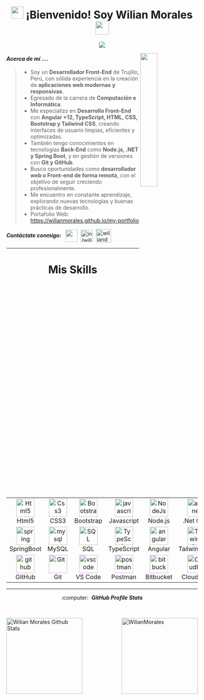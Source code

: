 <div align="center">
  <h1> <img src="https://media.giphy.com/media/hvRJCLFzcasrR4ia7z/giphy.gif" width="32"> ¡Bienvenido! Soy Wilian Morales <img src = "https://media2.giphy.com/media/QssGEmpkyEOhBCb7e1/giphy.gif?cid=ecf05e47a0n3gi1bfqntqmob8g9aid1oyj2wr3ds3mg700bl&rid=giphy.gif" width = "35px"> </h1>
</div>

<p align="center">
  <a href="#">
    <img src="https://readme-typing-svg.herokuapp.com?color=23799&lines=Front-End+D𝚎𝚟𝚎𝚕𝚘𝚙𝚎𝚛+Jr.;<Programador/>!%20|%20Web%20Dev%20|Angular%20Dev%20Jr.;Siempre%20estoy%20en%20constante%20aprendizaje!&center=true&width=500&height=50">
  </a>
</p>

<img src='https://i.imgur.com/ppuB8yk.gif' align='right' width="30%" />

#### ***Acerca de mí ....***
>- Soy un **Desarrollador Front-End** de Trujillo, Perú, con sólida experiencia en la creación de **aplicaciones web modernas y responsivas**.
>- Egresado de la carrera de **Computación e Informática**.
>- Me especializo en **Desarrollo Front-End** con **Angular +12, TypeScript, HTML, CSS, Bootstrap y Tailwind CSS**, creando interfaces de usuario limpias, eficientes y optimizadas.
>- También tengo conocimientos en tecnologías **Back-End** como **Node.js, .NET y Spring Boot**, y en gestión de versiones con **Git y GitHub**.
>- Busco oportunidades como **desarrollador web o Front-end de forma remota**, con el objetivo de seguir creciendo profesionalmente.
>- Me encuentro en constante aprendizaje, explorando nuevas tecnologías y buenas prácticas de desarrollo.
>- Portafolio Web: https://wilianmorales.github.io/my-portfolio

<p align="left">
  <i><b>Contáctate conmigo:</b></i> &nbsp;
  <a href = 'https://github.com/WilianMorales' target="_blank">
    <img width = '32px' align= 'center' src="https://raw.githubusercontent.com/rahulbanerjee26/githubAboutMeGenerator/main/icons/github.svg"/></a>&nbsp;
  <a href="https://www.linkedin.com/in/wilian-moralesch/" target="_blank">
    <img align="center" src="https://raw.githubusercontent.com/rahuldkjain/github-profile-readme-generator/master/src/images/icons/Social/linked-in-alt.svg" alt="in/wilian-moralesch" height="32" width="32" /></a>&nbsp;
  <a href="https://dev.to/wilianmorales" target="_blank">
    <img align="center" src="https://cdn.jsdelivr.net/npm/simple-icons@3.0.1/icons/dev-dot-to.svg" alt="wiliandev" height="36" width="40" />
  </a>
</p>

<hr/>

<div align="center">
  <h1> Mis Skills </h1>
</div>

<table align="center">
  <tr>
    <td align="center" width="96">
      <a href="#html5">
        <img src="https://img.icons8.com/color/48/000000/html-5.png" width="48" height="48" alt="Html5" />
      </a>
      <br>Html5
    </td>
    <td align="center" width="96">
      <a href="#css3">
        <img src="https://img.icons8.com/color/48/000000/css3.png" width="48" height="48" alt="Css3" />
      </a>
      <br>CSS3
    </td>
    <td align="center" width="96">
      <a href="#bootstrap">
        <img src="https://img.icons8.com/color/48/000000/bootstrap.png" width="48" height="48" alt="Bootstrap" />
      </a>
      <br>Bootstrap
    </td>
    <td align="center" width="96">
      <a href="#js">
        <img src="https://img.icons8.com/color/48/000000/javascript.png" width="48" height="48" alt="javascript" />
      </a>
      <br>Javascript
    </td>
    <td align="center" width="96">
      <a href="#nodejs">
        <img src="https://img.icons8.com/fluency/48/node-js.png" width="48" height="48" alt="NodeJs" />
      </a>
      <br>Node.js
    </td>
    <td align="center" width="96">
      <a href="#aspnet">
        <img src="https://img.icons8.com/color/48/net-framework.png" width="48" height="48" alt="aspnet" />
      </a>
      <br>.Net Core
    </td>
  </tr>
  <tr>
    <td align="center" width="96">
      <a href="#spring">
        <img src="https://i.ibb.co/BPPSgG9/springboot.png" width="48" height="48" alt="spring" />
      </a>
      <br>SpringBoot
    </td>
    <td align="center" width="96">
      <a href="#mysql">
        <img src="https://img.icons8.com/color/48/mysql-logo.png" width="48" height="48" alt="mysql" />
      </a>
      <br>MySQL
    </td>
    <td align="center" width="96">
      <a href="#SQL">
        <img src="https://img.icons8.com/fluency/48/sql.png" width="48" height="48" alt="SQL" />
      </a>
      <br>SQL
    </td>
    <td align="center" width="96">
      <a href="#ts">
        <img src="https://img.icons8.com/fluency/48/typescript--v1.png" width="48" height="48" alt="TypeScript" />
      </a>
      <br>TypeScript
    </td>
    <td align="center" width="96">
      <a href="#angular">
        <img src="https://i.ibb.co/RB4qZhf/angular.png" width="48" height="48" alt="angular" />
      </a>
      <br>Angular
    </td>
    <td align="center" width="96">
      <a href="#TailwindCss">
        <img src="https://img.icons8.com/fluency/48/tailwind_css.png" width="48" height="48" alt="TailwindCss" />
      </a>
      <br>TailwindCSS
    </td>
  </tr>
  <tr>
    <td align="center" width="96">
      <a href="#github">
        <img src="https://raw.githubusercontent.com/rahulbanerjee26/githubAboutMeGenerator/main/icons/github.svg" width="48" height="48" alt="github" />
      </a>
      <br>GitHub
    </td>
    <td align="center" width="96">
      <a href="#git">
        <img src="https://upload.wikimedia.org/wikipedia/commons/thumb/3/3f/Git_icon.svg/1200px-Git_icon.svg.png" width="48" height="48" alt="Git" />
      </a>
      <br>Git
    </td>
    <td align="center" width="96">
      <a href="#vscode">
        <img src="https://www.vectorlogo.zone/logos/visualstudio_code/visualstudio_code-icon.svg" width="48" height="48" alt="vscode" />
      </a>
      <br>VS Code
    </td>
    <td align="center" width="96">
      <a href="#postman">
        <img src="https://www.vectorlogo.zone/logos/getpostman/getpostman-icon.svg" width="48" height="48" alt="postman" />
      </a>
      <br>Postman
    </td>
    <td align="center" width="96">
      <a href="#bitbucket">
        <img src="https://img.icons8.com/external-tal-revivo-color-tal-revivo/48/external-bitbucket-is-a-web-based-version-control-repository-hosting-service-logo-color-tal-revivo.png" width="48" height="48" alt="bitbucket" />
      </a>
      <br>Bitbucket
    </td>
    <td align="center" width="96">
      <a href="#Cloudflare">
        <img src="https://i.imgur.com/D1Dcf1M.png" width="48" height="48" alt="Cloudflare" />
      </a>
      <br>Cloudflare
    </td>
  </tr>
</table>

<hr/>

<p align="center">:computer: &nbsp;<i><b>GitHub Profile Stats</b></i></p>
<br>

<p>
  <img align="left" alt="Wilian Morales Github Stats" src="https://github-readme-stats.vercel.app/api?username=WilianMorales&show_icons=true&count_private=true&theme=algolia" height="200px"/>
  &nbsp;
  <img align="right" src="https://github-readme-stats.vercel.app/api/top-langs?username=WilianMorales&langs_count=10&show_icons=true&locale=en&layout=compact&theme=algolia" alt="WilianMorales" height="200px"/>
</p>
